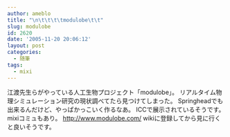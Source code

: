 ```yaml
---
author: ameblo
title: "\n\t\t\t\tmodulobe\t\t"
slug: modulobe
id: 2620
date: '2005-11-20 20:06:12'
layout: post
categories:
  - 随筆
tags:
  - mixi
---
```


江渡先生らがやっている人工生物プロジェクト「modulobe」。 リアルタイム物理シミュレーション研究の現状調べてたら見つけてしまった。 Springheadでも出来るんだけど、やっぱかっこいく作るなあ。 ICCで展示されているそうです。 mixiコミュもあり。 http://www.modulobe.com/ wikiに登録してから見に行くと良いそうです。